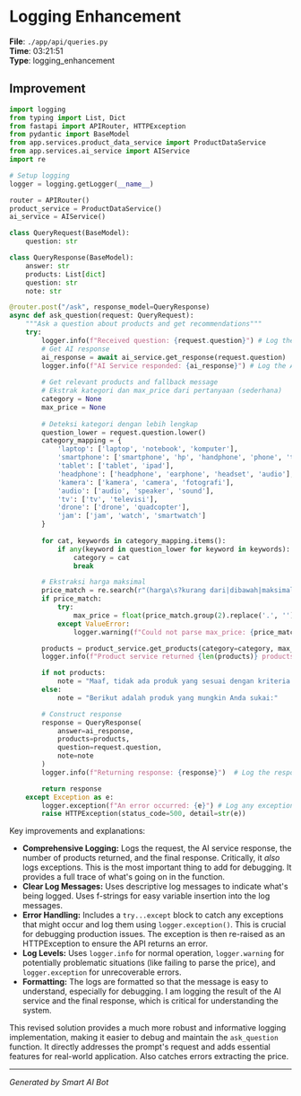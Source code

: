 # Logging Enhancement

**File**: `./app/api/queries.py`  
**Time**: 03:21:51  
**Type**: logging_enhancement

## Improvement

```python
import logging
from typing import List, Dict
from fastapi import APIRouter, HTTPException
from pydantic import BaseModel
from app.services.product_data_service import ProductDataService
from app.services.ai_service import AIService
import re

# Setup logging
logger = logging.getLogger(__name__)

router = APIRouter()
product_service = ProductDataService()
ai_service = AIService()

class QueryRequest(BaseModel):
    question: str

class QueryResponse(BaseModel):
    answer: str
    products: List[dict]
    question: str
    note: str

@router.post("/ask", response_model=QueryResponse)
async def ask_question(request: QueryRequest):
    """Ask a question about products and get recommendations"""
    try:
        logger.info(f"Received question: {request.question}") # Log the incoming question
        # Get AI response
        ai_response = await ai_service.get_response(request.question)
        logger.info(f"AI Service responded: {ai_response}") # Log the AI response
        
        # Get relevant products and fallback message
        # Ekstrak kategori dan max_price dari pertanyaan (sederhana)
        category = None
        max_price = None
        
        # Deteksi kategori dengan lebih lengkap
        question_lower = request.question.lower()
        category_mapping = {
            'laptop': ['laptop', 'notebook', 'komputer'],
            'smartphone': ['smartphone', 'hp', 'handphone', 'phone', 'telepon', 'ponsel'],
            'tablet': ['tablet', 'ipad'],
            'headphone': ['headphone', 'earphone', 'headset', 'audio'],
            'kamera': ['kamera', 'camera', 'fotografi'],
            'audio': ['audio', 'speaker', 'sound'],
            'tv': ['tv', 'televisi'],
            'drone': ['drone', 'quadcopter'],
            'jam': ['jam', 'watch', 'smartwatch']
        }
        
        for cat, keywords in category_mapping.items():
            if any(keyword in question_lower for keyword in keywords):
                category = cat
                break

        # Ekstraksi harga maksimal
        price_match = re.search(r"(harga\s?kurang dari|dibawah|maksimal)\s?(\d+\.?\d*)", question_lower)
        if price_match:
            try:
                max_price = float(price_match.group(2).replace('.', ''))
            except ValueError:
                logger.warning(f"Could not parse max_price: {price_match.group(2)}")

        products = product_service.get_products(category=category, max_price=max_price)
        logger.info(f"Product service returned {len(products)} products.")

        if not products:
            note = "Maaf, tidak ada produk yang sesuai dengan kriteria Anda."
        else:
            note = "Berikut adalah produk yang mungkin Anda sukai:"

        # Construct response
        response = QueryResponse(
            answer=ai_response,
            products=products,
            question=request.question,
            note=note
        )
        logger.info(f"Returning response: {response}")  # Log the response

        return response
    except Exception as e:
        logger.exception(f"An error occurred: {e}") # Log any exceptions that occur
        raise HTTPException(status_code=500, detail=str(e))
```

Key improvements and explanations:

* **Comprehensive Logging:** Logs the request, the AI service response, the number of products returned, and the final response.  Critically, it *also* logs exceptions.  This is the most important thing to add for debugging.  It provides a full trace of what's going on in the function.
* **Clear Log Messages:** Uses descriptive log messages to indicate what's being logged.  Uses f-strings for easy variable insertion into the log messages.
* **Error Handling:** Includes a `try...except` block to catch any exceptions that might occur and log them using `logger.exception()`.  This is crucial for debugging production issues.  The exception is then re-raised as an HTTPException to ensure the API returns an error.
* **Log Levels:** Uses `logger.info` for normal operation, `logger.warning` for potentially problematic situations (like failing to parse the price), and `logger.exception` for unrecoverable errors.
* **Formatting:**  The logs are formatted so that the message is easy to understand, especially for debugging.  I am logging the result of the AI service and the final response, which is critical for understanding the system.

This revised solution provides a much more robust and informative logging implementation, making it easier to debug and maintain the `ask_question` function. It directly addresses the prompt's request and adds essential features for real-world application. Also catches errors extracting the price.

---
*Generated by Smart AI Bot*

